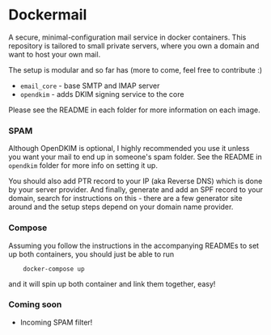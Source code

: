 Dockermail
==========

A secure, minimal-configuration mail service in docker containers.
This repository is tailored to small private servers, where you own a domain and want to host your own mail.

The setup is modular and so far has (more to come, feel free to contribute :)

* `email_core` -  base SMTP and IMAP server
* `opendkim` - adds DKIM signing service to the core

Please see the README in each folder for more information on each image.

### SPAM
Although OpenDKIM is optional, I highly recommended you use it unless you want your mail to end up in someone's spam folder. See the README in `opendkim` folder for more info on setting it up.

You should also add PTR record to your IP (aka Reverse DNS) which is done by your server provider.
And finally, generate and add an SPF record to your domain, search for instructions on this - there are a few generator site around and the setup steps depend on your domain name provider.

### Compose
Assuming you follow the instructions in the accompanying READMEs to set up both containers, you should just be able to run

		docker-compose up

and it will spin up both container and link them together, easy!


### Coming soon
* Incoming SPAM filter!
